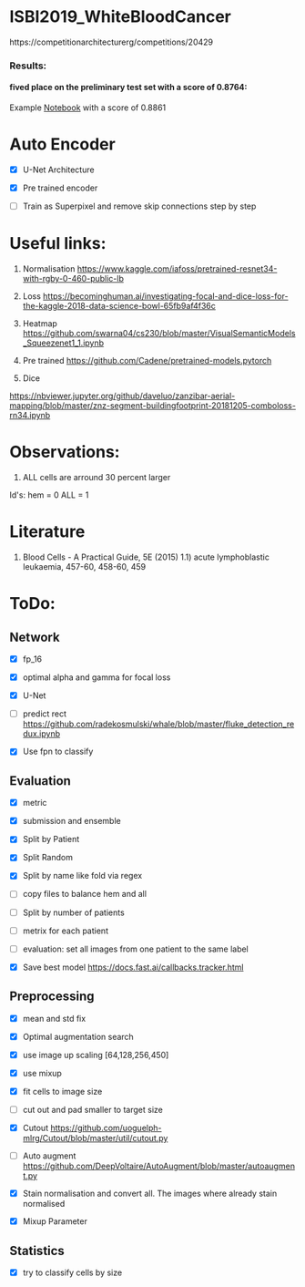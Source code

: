# ISBI2019_WhiteBloodCancer
https://competitionarchitecturerg/competitions/20429

### Results:
#### fived place on the preliminary test set with a score of 0.8764:
Example [Notebook](https://github.com/ChristianMarzahl/ISBI2019_WhiteBloodCancer/blob/master/baseline-resnet18-Patient.ipynb) with a score of 0.8861


# Auto Encoder
- [x] U-Net Architecture
- [x] Pre trained encoder
- [ ] Train as Superpixel and remove skip connections step by step


#  Useful links:

1) Normalisation
https://www.kaggle.com/iafoss/pretrained-resnet34-with-rgby-0-460-public-lb

2) Loss
https://becominghuman.ai/investigating-focal-and-dice-loss-for-the-kaggle-2018-data-science-bowl-65fb9af4f36c

3) Heatmap
https://github.com/swarna04/cs230/blob/master/VisualSemanticModels_Squeezenet1_1.ipynb

4) Pre trained
https://github.com/Cadene/pretrained-models.pytorch

5) Dice

https://nbviewer.jupyter.org/github/daveluo/zanzibar-aerial-mapping/blob/master/znz-segment-buildingfootprint-20181205-comboloss-rn34.ipynb


# Observations:

1) ALL cells are arround 30 percent larger

Id's:
hem = 0
ALL = 1


# Literature
1) Blood Cells - A Practical Guide, 5E (2015)
1.1) acute lymphoblastic leukaemia, 457-60, 458-60, 459


# ToDo:

## Network
- [x] fp_16
- [x] optimal alpha and gamma for focal loss
- [x] U-Net
- [ ] predict rect https://github.com/radekosmulski/whale/blob/master/fluke_detection_redux.ipynb
- [x] Use fpn to classify


## Evaluation
- [x] metric
- [x] submission and ensemble
- [x] Split by Patient
- [x] Split Random
- [x] Split by name like fold via regex
- [ ] copy files to balance hem and all
- [ ] Split by number of patients
- [ ] metrix for each patient
- [ ] evaluation: set all images from one patient to the same label
- [x] Save best model https://docs.fast.ai/callbacks.tracker.html


## Preprocessing
- [x] mean and std fix
- [x] Optimal augmentation search
- [x] use image up scaling [64,128,256,450]
- [x] use mixup
- [x] fit cells to image size
- [ ] cut out and pad smaller to target size
- [x] Cutout https://github.com/uoguelph-mlrg/Cutout/blob/master/util/cutout.py
- [ ] Auto augment https://github.com/DeepVoltaire/AutoAugment/blob/master/autoaugment.py
- [x] Stain normalisation and convert all. The images where already stain normalised
- [x] Mixup Parameter


## Statistics
- [x] try to classify cells by size
